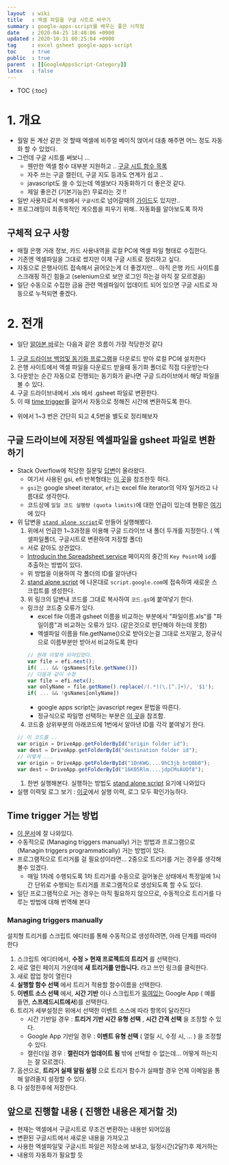 ```yaml
---
layout  : wiki
title   : 엑셀 파일을 구글 시트로 바꾸기 
summary : google-apps-script를 배우는 좋은 시작점 
date    : 2020-04-25 18:48:06 +0900
updated : 2020-10-31 00:25:04 +0900
tag     : excel gsheet google-apps-script 
toc     : true
public  : true
parent  : [[GoogleAppsScript-Category]] 
latex   : false
---
```

* TOC
{:toc}

# 1. 개요

* 월말 돈 계산 같은 것 할때 엑셀에 비주얼 베이직 얹어서 대충 해주면 어느 정도 자동화 할 수 있었다.
* 그런데 구글 시트를 써보니 ...
  * 웬만한 엑셀 함수 대부분 지원하고 .. [구글 시트 함수 목록](https://support.google.com/docs/table/25273)
  * 자주 쓰는 구글 캘린더, 구글 지도 등과도 연계가 쉽고 ..
  * javascript도 쓸 수 있는데 엑셀보다 자동화하기 더 좋은것 같다.
  * 제일 좋은건 (기본기능은) 무료라는 것 !!  
* 일반 사용자로서 `엑셀`에서 `구글시트`로 넘어갈때의 [가이드](https://support.google.com/a/users/answer/9331278)도 있지만..
* 프로그래밍이 최종목적인 게으름을 피우기 위해.. 자동화를 알아보도록 하자

## 구체적 요구 사항

* 매월 은행 거래 정보, 카드 사용내역을 로컬 PC에 엑셀 파일 형태로 수집한다.
* 기존엔 엑셀파일을 그대로 썼지만 이제 구글 시트로 정리하고 싶다.
* 자동으로 은행사이트 접속해서 긁어오는게 더 좋겠지만... 아직 은행 카드 사이트를 스크래핑 하긴 힘들고 (selenium으로 보안 로그인 하는걸 아직 잘 모르겠음)
* 일단 수동으로 수집한 금융 관련 엑셀파일이 업데이트 되어 있으면 구글 시트로 자동으로 누적되면 좋겠다.

# 2. 전개

*  일단 [알아본 바]( /blog/2020/04/17/todays-ideas/index.html )로는 다음과 같은 흐름이 가장 적당한것 같다
  1. [구글 드라이브 백업및 동기화 프로그램](https://www.google.com/intl/ko_ALL/drive/download/backup-and-sync/)을 다운로드 받아 로컬 PC에 설치한다
  2. 은행 사이트에서 엑셀 파일을 다운로드 받을때 동기화 폴더로 직접 다운받는다
  3. 다운받는 순간 자동으로 진행되는 동기화가 끝나면 구글 드라이브에서 해당 파일을 볼 수 있다.
  4. 구글 드라이브내에서 .xls 에서 .gsheet 파일로 변환한다. 
  5. 이 때 [time trigger](https://developers.google.com/apps-script/guides/triggers/installable#time-driven_triggers)를 걸어서 자동으로 정해진 시간에 변환하도록 한다.

* 위에서 1~3 번은 간단히 되고 4,5번을 별도로 정리해보자

## 구글 드라이브에 저장된 엑셀파일을 gsheet 파일로 변환하기

* Stack Overflow에 적당한 질문및 [답변](https://stackoverflow.com/a/49265306/9457247)이 올라왔다.
  * 여기서 사용된 gsi, efi 반복형태는 [이 곳](https://developers.google.com/apps-script/reference/drive/file-iterator)을 참조한듯 하다.
  * `gsi`는 google sheet iterator, `efi`는 excel file iterator의 약자 일거라고 나름대로 생각한다.
  * 코드상에 `일일 코드 실행량 (quota limits)`에 대한 언급이 있는데 현황은 [여기](https://developers.google.com/apps-script/guides/services/quotas)에 있다
* 위 답변을 [`stand alone script`](https://script.google.com/d/1hXTwkOlL_vXyPA3eLr2m_v2ODr9xywaXM_iRxwyzXINC_ON8r9j8fUxs/edit)로 만들어 실행해봤다.
  1. 위에서 언급한 1~3과정을 이용해 구글 드라이브 내 폴더 두개를 지정한다. ( 엑셀파일폴더, 구글시트로 변환하여 저장할 폴더) 
    * 서로 같아도 상관없다.
    * [Introducin the Spreadsheet service](https://codelabs.developers.google.com/codelabs/apps-script-fundamentals-2/#1) 페이지의 중간의 `Key Point`에 `id`를 추출하는 방법이 있다.
    * 위 방법을 이용하여 각 폴더의 ID를 알아낸다
  2. [stand alone script](https://developers.google.com/apps-script/guides/standalone) 에 나온대로 `script.google.com`에 접속하여 새로운 스크립트를 생성한다.
  3. 위 링크의 답변내 코드를 그대로 복사하여 `코드.gs`에 붙여넣기 한다.
    * 링크상 코드중 오류가 있다. 
      * excel file 이름과 gsheet 이름을 비교하는 부분에서 "파일이름.xls"를 "파일이름"과 비교하는 오류가 있다. (같은것으로 판단해야 하는데 못함)
      * 엑셀파일 이름을 file.getName()으로 받아오는걸 그대로 쓰지말고, 정규식으로 이름부분만 받아서 비교하도록 한다
      ```js
      // 원래 이렇게 되어있었다.
      var file = efi.next();
      if( ... && !gsNames[file.getName()])
      // 다음과 같이 수정
      var file = efi.netx();
      var onlyName = file.getName().replace(/(.*)(\.[^.]+)/, '$1');
      if( ... && !gsNames[onlyName])
      ```
      * google apps script는 javascript regex 문법을 따른다.
      * 정규식으로 파일명 선택하는 부분은 [이 곳](https://dopus.tistory.com/94)을 참조함. 
  4. 코드중 상위부분의 아래코드에 1번에서 알아낸 ID를 각각 붙여넣기 한다.
  ```js
  // 이 코드를 ..
  var origin = DriveApp.getFolderById("origin folder id");
  var dest = DriveApp.getFolderById("destination folder id");
  // 이렇게 ...
  var origin = DriveApp.getFolderById("1DnKWG....9hC3jb_brQ8b0");
  var dest = DriveApp.getFolderById("16K05Rlm....jdpCMsAUOf8");
  ```
  1. 한번 실행해본다. 실행하는 방법도 [stand alone script](https://developers.google.com/apps-script/guides/standalone#running_a_standalone_script) 요기에 나와있다
* 실행 이력및 로그 보기 : [이곳](https://script.google.com/home/executions)에서 실행 이력, 로그 모두 확인가능하다.

## Time trigger 거는 방법

* [이 문서](https://developers.google.com/apps-script/guides/triggers/installable#managing_triggers_manually)에 잘 나와있다.
* 수동적으로 (Managing triggers manually) 거는 방법과 프로그램으로 (Managin triggers programmatically) 거는 방법이 있다.
* 프로그램적으로 트리거를 걸 필요성이라면... 2중으로 트리거를 거는 경우를 생각해볼수 있겠다.
  * 매일 1차례 수행되도록 1차 트리거를 수동으로 걸어놓은 상태에서 특정일에 1시간 단위로 수행되는 트리거를 프로그램적으로 생성되도록 할 수도 있다.
* 일단 프로그램적으로 거는 경우는 아직 필요하지 않으므로, 수동적으로 트리거를 다루는 방법에 대해 번역해 본다

### Managing triggers manually

설치형 트리거를 스크립트 에디터를 통해 수동적으로 생성하려면, 아래 단계를 따라야 한다

1. 스크립트 에디터에서, **수정 > 현재 프로젝트의 트리거** 를 선택한다.
2. 새로 열린 페이지 가운데에 **새 트리거를 만듭니다.** 라고 쓰인 링크를 클릭한다.
3. 새로 팝업 창이 열린다
4. **실행할 함수 선택** 에서 트리거 적용할 함수이름을 선택한다.
5. **이벤트 소스 선택** 에서, **시간 기반** 이나 스크립트가 [묶여있는](https://developers.google.com/apps-script/guides/bound) Google App ( 예를 들면, **스프레드시트에서**)를 선택한다.
6. 트리거 세부설정은 위에서 선택한 이벤트 소스에 따라 항목이 달라진다
   * 시간 기반일 경우 : **트리거 기반 시간 유형 선택** , **시간 간격 선택** 을 조정할 수 있다. 
   * Google App 기반일 경우 : **이벤트 유형 선택** ( 열릴 시, 수정 시, ... ) 을 조정할 수 있다.
   * 캘린더일 경우 : **캘린더가 업데이트 됨**  밖에 선택할 수 없는데... 어떻게 하는지는 잘 모르겠다.
7. 옵션으로, **트리거 실패 알림 설정** 으로 트리거 함수가 실패할 경우 언제 이메일을 통해 알려줄지 설정할 수 있다.
8. 다 설정한후에 저장한다.

## 앞으로 진행할 내용 ( 진행한 내용은 제거할 것)

* 현재는 엑셀에서 구글시트로 무조건 변환하는 내용만 되어있음
* 변환된 구글시트에서 새로운 내용을 가져오고 
* 사용한 엑셀파일및 구글시트 파일은 저장소에 보내고, 일정시간(2달?)후 제거하는 
* 내용의 자동화가 필요할 듯

